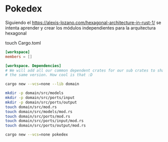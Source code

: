 # Pokedex

Siguiendo el https://alexis-lozano.com/hexagonal-architecture-in-rust-1/ se intenta aprender y crear los módulos independientes para la arquitectura hexagonal

touch Cargo.toml
```toml
[workspace]
members = []

[workspace. Dependencies]
# We will add all our common dependent crates for our sub crates to share
# the same version. How cool is that :D
 ```
 ```sh
cargo new --vcs=none --lib domain

mkdir -p domain/src/models
mkdir -p domain/src/ports/input
mkdir -p domain/src/ports/output
touch domain/src/mod.rs
touch domain/src/models/mod.rs
touch domain/src/ports/mod.rs
touch domain/src/ports/input/mod.rs
touch domain/src/ports/output/mod.rs

cargo new --vcs=none pokedex
 ```